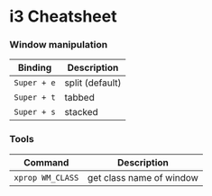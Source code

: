 # i3 Cheatsheet

### Window manipulation
Binding | Description
--- | ---
`Super + e` | split (default)
`Super + t` | tabbed
`Super + s` | stacked

### Tools
Command | Description
--- | ---
`xprop WM_CLASS` | get class name of window
